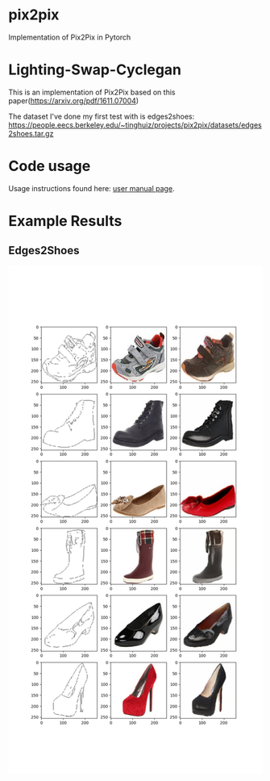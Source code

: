 # pix2pix
Implementation of Pix2Pix in Pytorch
# Lighting-Swap-Cyclegan
This is an implementation of Pix2Pix based on this paper(https://arxiv.org/pdf/1611.07004)

The dataset I've done my first test with is edges2shoes: https://people.eecs.berkeley.edu/~tinghuiz/projects/pix2pix/datasets/edges2shoes.tar.gz

# Code usage

Usage instructions found here: [user manual page](USAGE.md).


# Example Results
## Edges2Shoes
![](examples/shoes_127_results.jpg)
